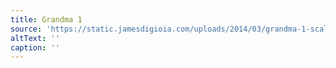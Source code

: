 ```yaml
---
title: Grandma 1
source: 'https://static.jamesdigioia.com/uploads/2014/03/grandma-1-scaled.jpg'
altText: ''
caption: ''
---
```


